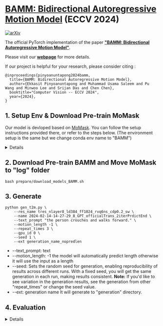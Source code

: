 # [BAMM: Bidirectional Autoregressive Motion Model](https://exitudio.github.io/BAMM-page/)  (ECCV 2024)

[![arXiv](https://img.shields.io/badge/arXiv-<2403.19435>-<COLOR>.svg)](https://arxiv.org/abs/2403.19435)

The official PyTorch implementation of the paper [**"BAMM: Bidirectional Autoregressive Motion Model"**](https://arxiv.org/abs/2403.19435).

Please visit our [**webpage**](https://exitudio.github.io/BAMM-page/) for more details.


If our project is helpful for your research, please consider citing :
``` 
@inproceedings{pinyoanuntapong2024bamm,
  title={BAMM: Bidirectional Autoregressive Motion Model}, 
  author={Ekkasit Pinyoanuntapong and Muhammad Usama Saleem and Pu Wang and Minwoo Lee and Srijan Das and Chen Chen}, 
  booktitle="Computer Vision -- ECCV 2024",
  year={2024},
}
```
## 1. Setup Env & Download Pre-train MoMask
Our model is devloped based on [MoMask](https://github.com/EricGuo5513/momask-codes). You can follow the setup instructions provided there, or refer to the steps below. (The environment setup is the same but we change conda env name to "BAMM")
<details>
  
### 1. Conda Environment
```
conda env create -f environment.yml
conda activate BAMM
pip install git+https://github.com/openai/CLIP.git
```
We test our code on Python 3.7.13 and PyTorch 1.7.1

#### Alternative: Pip Installation
<details>
We provide an alternative pip installation in case you encounter difficulties setting up the conda environment.

```
pip install -r requirements.txt
```
We test this installation on Python 3.10

</details>

### 2. Models and Dependencies

#### Download Pre-trained Models
```
bash prepare/download_models.sh
```

#### Download Evaluation Models and Gloves
For evaluation only.
```
bash prepare/download_evaluator.sh
bash prepare/download_glove.sh
```

#### Troubleshooting
To address the download error related to gdown: "Cannot retrieve the public link of the file. You may need to change the permission to 'Anyone with the link', or have had many accesses". A potential solution is to run `pip install --upgrade --no-cache-dir gdown`, as suggested on https://github.com/wkentaro/gdown/issues/43. This should help resolve the issue.

#### (Optional) Download Manually
Visit [[Google Drive]](https://drive.google.com/drive/folders/1b3GnAbERH8jAoO5mdWgZhyxHB73n23sK?usp=drive_link) to download the models and evaluators mannually.

### 3. Get Data

You have two options here:
* **Skip getting data**, if you just want to generate motions using *own* descriptions.
* **Get full data**, if you want to *re-train* and *evaluate* the model.

**(a). Full data (text + motion)**

**HumanML3D** - Follow the instruction in [HumanML3D](https://github.com/EricGuo5513/HumanML3D.git), then copy the result dataset to our repository:
```
cp -r ../HumanML3D/HumanML3D ./dataset/HumanML3D
```
**KIT**-Download from [HumanML3D](https://github.com/EricGuo5513/HumanML3D.git), then place result in `./dataset/KIT-ML`

#### 

</details>

## 2. Download Pre-train BAMM and Move MoMask to "log" folder
```
bash prepare/download_models_BAMM.sh
```

## 3. Generate

```
python gen_t2m.py \
    --res_name tres_nlayer8_ld384_ff1024_rvq6ns_cdp0.2_sw \
    --name 2024-02-14-14-27-29_8_GPT_officialTrans_2iterPrdictEnd \
    --text_prompt "the person crouches and walks forward." \
    --motion_length -1 \
    --repeat_times 3 \
    --gpu_id 0 \
    --seed 1 \
    --ext generation_name_nopredlen
```
- --text_prompt: text
- --motion_length: -1 the model will automatically predict length otherwise it will use the input as a length
- --seed: Sets the random seed for generation, enabling reproducibility of results across different runs. With a fixed seed, you will get the same generation in each run, making results consistent.
**Note:**
If you'd like to see variation in the generation results, see the generation from other "repeat_times" or change the seed value.
- --ext: generation name
It will generate to "generation" directory.


## 4. Evaluation
<details>



```
python eval_t2m_trans_res.py \
    --res_name tres_nlayer8_ld384_ff1024_rvq6ns_cdp0.2_sw \
    --name 2024-02-14-14-27-29_8_GPT_officialTrans_2iterPrdictEnd \
    --gpu_id 1 \
    --ext LOG_NAME
```
</details>
